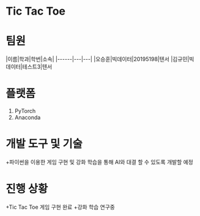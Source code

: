# Tic Tac Toe


# 팀원
|이름|학과|학번|소속|
|------|---|---|
|오승훈|빅데이터|20195198|텐서
|김규민|빅데이터|테스트3|텐서


# 플랫폼
1. PyTorch
2. Anaconda


# 개발 도구 및 기술
+파이썬을 이용한 게임 구현 및 강화 학습을 통해 AI와 대결 할 수 있도록 개발할 예정


# 진행 상황
+Tic Tac Toe 게임 구현 완료
+강화 학습 연구중
